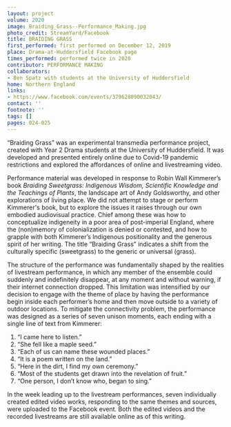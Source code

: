 ```yaml
---
layout: project
volume: 2020
image: Braiding_Grass--Performance_Making.jpg
photo_credit: StreamYard/Facebook
title: BRAIDING GRASS
first_performed: first performed on December 12, 2019
place: Drama-at-Huddersfield Facebook page
times_performed: performed twice in 2020
contributor: PERFORMANCE MAKING
collaborators:
- Ben Spatz with students at the University of Huddersfield
home: Northern England
links:
- https://www.facebook.com/events/379628090032043/
contact: ''
footnote: ''
tags: []
pages: 024-025
---
```




“Braiding Grass” was an experimental transmedia performance project, created with Year 2 Drama students at the University of Huddersfield. It was developed and presented entirely online due to Covid-19 pandemic restrictions and explored the affordances of online and livestreaming video.

Performance material was developed in response to Robin Wall Kimmerer’s book *Braiding Sweetgrass: Indigenous Wisdom, Scientific Knowledge and the Teachings of Plants*, the landscape art of Andy Goldsworthy, and other explorations of living place. We did not attempt to stage or perform Kimmerer's book, but to explore the issues it raises through our own embodied audiovisual practice. Chief among these was how to conceptualize indigeneity in a poor area of post-imperial England, where the (non)memory of colonialization is denied or contested, and how to grapple with both Kimmerer’s Indigenous positionality and the generous spirit of her writing. The title “Braiding Grass” indicates a shift from the culturally specific (sweetgrass) to the generic or universal (grass).

The structure of the performance was fundamentally shaped by the realities of livestream performance, in which any member of the ensemble could suddenly and indefinitely disappear, at any moment and without warning, if their internet connection dropped. This limitation was intensified by our decision to engage with the theme of place by having the performance begin inside each performer’s home and then move outside to a variety of outdoor locations. To mitigate the connectivity problem, the performance was designed as a series of seven unison moments, each ending with a single line of text from Kimmerer:

1. “I came here to listen.”
2. “She fell like a maple seed.”
3. “Each of us can name these wounded places.”
4. “It is a poem written on the land.”
5. “Here in the dirt, I find my own ceremony.”
6. “Most of the students get drawn into the revelation of fruit.”
7. “One person, I don’t know who, began to sing.”

In the week leading up to the livestream performances, seven individually created edited video works, responding to the same themes and sources, were uploaded to the Facebook event. Both the edited videos and the recorded livestreams are still available online as of this writing.
